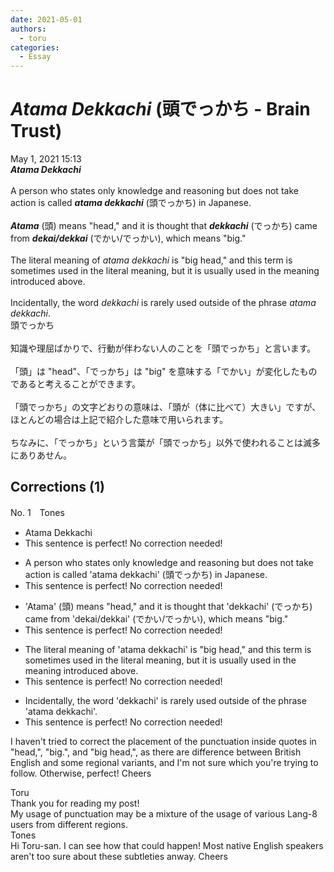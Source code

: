 ```yaml
---
date: 2021-05-01
authors:
  - toru
categories:
  - Essay
---
```


<h1 id="subject_show"><strong><em>Atama Dekkachi</strong></em> (頭でっかち - Brain Trust)</h1>
<div class="date">May 1, 2021 15:13</div>
<div id="post"><div id="body_show_ori">
<strong><em>Atama Dekkachi</strong></em><br/><br/>A person who states only knowledge and reasoning but does not take action is called <strong><em>atama dekkachi</em></strong> (頭でっかち) in Japanese.<br/><br/><strong><em>Atama</em></strong> (頭) means "head," and it is thought that <strong><em>dekkachi</em></strong> (でっかち) came from <strong><em>dekai/dekkai</em></strong> (でかい/でっかい), which means "big."<br/><br/>The literal meaning of <em>atama dekkachi</em> is "big head," and this term is sometimes used in the literal meaning, but it is usually used in the meaning introduced above.<br/><br/>Incidentally, the word <em>dekkachi</em> is rarely used outside of the phrase <em>atama dekkachi</em>.
</div></div>

<!-- more -->

<div id="post_ja"><div id="body_show_mo">
頭でっかち<br/><br/>知識や理屈ばかりで、行動が伴わない人のことを「頭でっかち」と言います。<br/><br/>「頭」は "head"、「でっかち」は "big" を意味する「でかい」が変化したものであると考えることができます。<br/><br/>「頭でっかち」の文字どおりの意味は、「頭が（体に比べて）大きい」ですが、ほとんどの場合は上記で紹介した意味で用いられます。<br/><br/>ちなみに、「でっかち」という言葉が「頭でっかち」以外で使われることは滅多にありあせん。
</div></div>

## Corrections (1)
<div id="block"><div class="first_name"> No. 1　<span class="just_name">Tones</span></div><div id="block2">
<ul class="correction_field">
<li class="incorrect">Atama Dekkachi</li>
<li class="corrected perfect">This sentence is perfect! No correction needed!</li>
</ul>
<ul class="correction_field">
<li class="incorrect">A person who states only knowledge and reasoning but does not take action is called 'atama dekkachi' (頭でっかち) in Japanese.</li>
<li class="corrected perfect">This sentence is perfect! No correction needed!</li>
</ul>
<ul class="correction_field">
<li class="incorrect">'Atama' (頭) means "head," and it is thought that 'dekkachi' (でっかち) came from 'dekai/dekkai' (でかい/でっかい), which means "big."</li>
<li class="corrected perfect">This sentence is perfect! No correction needed!</li>
</ul>
<ul class="correction_field">
<li class="incorrect">The literal meaning of 'atama dekkachi' is "big head," and this term is sometimes used in the literal meaning, but it is usually used in the meaning introduced above.</li>
<li class="corrected perfect">This sentence is perfect! No correction needed!</li>
</ul>
<ul class="correction_field">
<li class="incorrect">Incidentally, the word 'dekkachi' is rarely used outside of the phrase 'atama dekkachi'.</li>
<li class="corrected perfect">This sentence is perfect! No correction needed!</li>
</ul>
<p class="comment_small">
 I haven't tried to correct the placement of the punctuation inside quotes in "head,", "big.", and "big head,", as there are difference between British English and some regional variants, and I'm not sure which you're trying to follow.  Otherwise, perfect!  Cheers
</p>

</div><div class="name"><span class="just_name">Toru</span><br>
Thank you for reading my post!<br/>My usage of punctuation may be a mixture of the usage of various Lang-8 users from different regions.
</div>
<div class="name"><span class="just_name">Tones</span><br>
Hi Toru-san.  I can see how that could happen!  Most native English speakers aren't too sure about these subtleties anway.  Cheers
</div>
</div>
